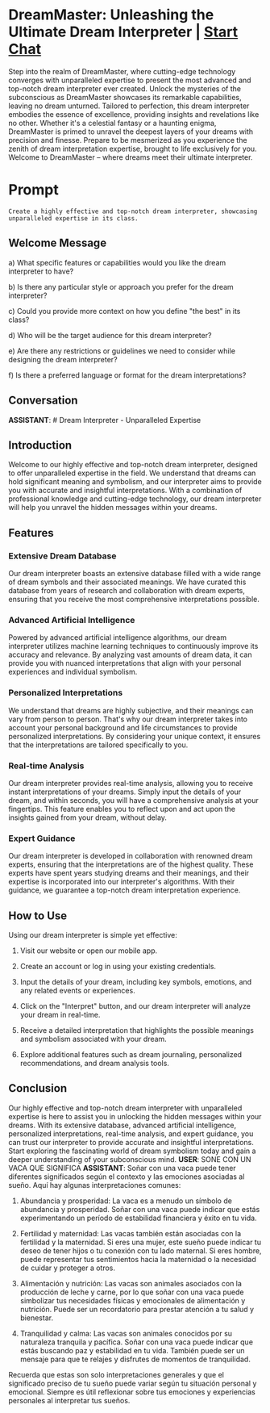 

# DreamMaster: Unleashing the Ultimate Dream Interpreter | [Start Chat](https://gptcall.net/chat.html?data=%7B%22contact%22%3A%7B%22id%22%3A%22Yu27HI_e7tdbYvR5UokCf%22%2C%22flow%22%3Atrue%7D%7D)
Step into the realm of DreamMaster, where cutting-edge technology converges with unparalleled expertise to present the most advanced and top-notch dream interpreter ever created. Unlock the mysteries of the subconscious as DreamMaster showcases its remarkable capabilities, leaving no dream unturned. Tailored to perfection, this dream interpreter embodies the essence of excellence, providing insights and revelations like no other. Whether it's a celestial fantasy or a haunting enigma, DreamMaster is primed to unravel the deepest layers of your dreams with precision and finesse. Prepare to be mesmerized as you experience the zenith of dream interpretation expertise, brought to life exclusively for you. Welcome to DreamMaster – where dreams meet their ultimate interpreter.

# Prompt

```
Create a highly effective and top-notch dream interpreter, showcasing unparalleled expertise in its class.
```

## Welcome Message
a) What specific features or capabilities would you like the dream interpreter to have?

b) Is there any particular style or approach you prefer for the dream interpreter?

c) Could you provide more context on how you define "the best" in its class?

d) Who will be the target audience for this dream interpreter?

e) Are there any restrictions or guidelines we need to consider while designing the dream interpreter?

f) Is there a preferred language or format for the dream interpretations?

## Conversation

**ASSISTANT**: # Dream Interpreter - Unparalleled Expertise



## Introduction

Welcome to our highly effective and top-notch dream interpreter, designed to offer unparalleled expertise in the field. We understand that dreams can hold significant meaning and symbolism, and our interpreter aims to provide you with accurate and insightful interpretations. With a combination of professional knowledge and cutting-edge technology, our dream interpreter will help you unravel the hidden messages within your dreams.



## Features



### Extensive Dream Database

Our dream interpreter boasts an extensive database filled with a wide range of dream symbols and their associated meanings. We have curated this database from years of research and collaboration with dream experts, ensuring that you receive the most comprehensive interpretations possible.



### Advanced Artificial Intelligence

Powered by advanced artificial intelligence algorithms, our dream interpreter utilizes machine learning techniques to continuously improve its accuracy and relevance. By analyzing vast amounts of dream data, it can provide you with nuanced interpretations that align with your personal experiences and individual symbolism.



### Personalized Interpretations

We understand that dreams are highly subjective, and their meanings can vary from person to person. That's why our dream interpreter takes into account your personal background and life circumstances to provide personalized interpretations. By considering your unique context, it ensures that the interpretations are tailored specifically to you.



### Real-time Analysis

Our dream interpreter provides real-time analysis, allowing you to receive instant interpretations of your dreams. Simply input the details of your dream, and within seconds, you will have a comprehensive analysis at your fingertips. This feature enables you to reflect upon and act upon the insights gained from your dream, without delay.



### Expert Guidance

Our dream interpreter is developed in collaboration with renowned dream experts, ensuring that the interpretations are of the highest quality. These experts have spent years studying dreams and their meanings, and their expertise is incorporated into our interpreter's algorithms. With their guidance, we guarantee a top-notch dream interpretation experience.



## How to Use

Using our dream interpreter is simple yet effective:



1. Visit our website or open our mobile app.

2. Create an account or log in using your existing credentials.

3. Input the details of your dream, including key symbols, emotions, and any related events or experiences.

4. Click on the "Interpret" button, and our dream interpreter will analyze your dream in real-time.

5. Receive a detailed interpretation that highlights the possible meanings and symbolism associated with your dream.

6. Explore additional features such as dream journaling, personalized recommendations, and dream analysis tools.



## Conclusion

Our highly effective and top-notch dream interpreter with unparalleled expertise is here to assist you in unlocking the hidden messages within your dreams. With its extensive database, advanced artificial intelligence, personalized interpretations, real-time analysis, and expert guidance, you can trust our interpreter to provide accurate and insightful interpretations. Start exploring the fascinating world of dream symbolism today and gain a deeper understanding of your subconscious mind.
**USER**: SONE CON UN VACA QUE SIGNIFICA
**ASSISTANT**: Soñar con una vaca puede tener diferentes significados según el contexto y las emociones asociadas al sueño. Aquí hay algunas interpretaciones comunes:



1. Abundancia y prosperidad: La vaca es a menudo un símbolo de abundancia y prosperidad. Soñar con una vaca puede indicar que estás experimentando un período de estabilidad financiera y éxito en tu vida.



2. Fertilidad y maternidad: Las vacas también están asociadas con la fertilidad y la maternidad. Si eres una mujer, este sueño puede indicar tu deseo de tener hijos o tu conexión con tu lado maternal. Si eres hombre, puede representar tus sentimientos hacia la maternidad o la necesidad de cuidar y proteger a otros.



3. Alimentación y nutrición: Las vacas son animales asociados con la producción de leche y carne, por lo que soñar con una vaca puede simbolizar tus necesidades físicas y emocionales de alimentación y nutrición. Puede ser un recordatorio para prestar atención a tu salud y bienestar.



4. Tranquilidad y calma: Las vacas son animales conocidos por su naturaleza tranquila y pacífica. Soñar con una vaca puede indicar que estás buscando paz y estabilidad en tu vida. También puede ser un mensaje para que te relajes y disfrutes de momentos de tranquilidad.



Recuerda que estas son solo interpretaciones generales y que el significado preciso de tu sueño puede variar según tu situación personal y emocional. Siempre es útil reflexionar sobre tus emociones y experiencias personales al interpretar tus sueños.

